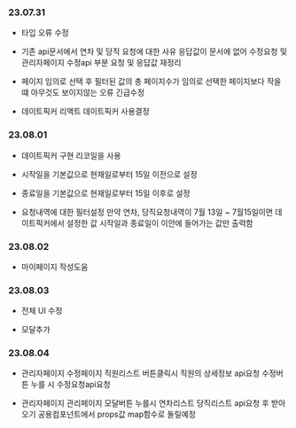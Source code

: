 ### 23.07.31

- 타입 오류 수정

- 기존 api문서에서 연차 및 당직 요청에 대한 사유 응답값이 문서에 없어 수정요청 및 관리자페이지 수정api 부분 요청 및 응답값 재정리

- 페이지 임의로 선택 후 필터된 값의 총 페이지수가 임의로 선택한 페이지보다 작을떄 아무것도 보이지않는 오류 긴급수정

- 데이트픽커 리액트 데이트픽커 사용결정

### 23.08.01

- 데이트픽커 구현 리코일을 사용

- 시작일을 기본값으로 현재일로부터 15일 이전으로 설정

- 종료일을 기본값으로 현재일로부터 15일 이후로 설정

- 요청내역에 대한 필터설정 만약 연차, 당직요청내역이 7월 13일 ~ 7월15일이면 데이트픽커에서 설정한 값 시작일과 종료일이 이안에 들어가는 값만 출력함

### 23.08.02

- 마이페이지 작성도움

### 23.08.03

- 전체 UI 수정

- 모달추가

### 23.08.04

- 관리자페이지 수정페이지 직원리스트 버튼클릭시 직원의 상세정보 api요청 수정버튼 누를 시 수정요청api요청

- 관리자페이지 관리페이지 모달버튼 누를시 연차리스트 당직리스트 api요청 후 받아오기 공용컴포넌트에서 props값 map함수로 돌릴예정
